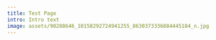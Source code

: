 ```yaml
---
title: Test Page
intro: Intro text
image: assets/90288646_10158292724941255_8630373336884445184_n.jpg
---
```

